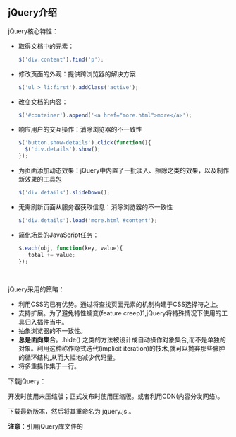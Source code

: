## jQuery介绍



jQuery核心特性：

* 取得文档中的元素：

  ```javascript
  $('div.content').find('p');
  ```

* 修改页面的外观：提供跨浏览器的解决方案

  ```javascript
  $('ul > li:first').addClass('active');
  ```

* 改变文档的内容：

  ```javascript
  $('#container').append('<a href="more.html">more</a>');
  ```

* 响应用户的交互操作：消除浏览器的不一致性

  ```javascript
  $('button.show-details').click(function(){
  	$('div.details').show();
  });
  ```

* 为页面添加动态效果：jQuery中内置了一批淡入、擦除之类的效果，以及制作新效果的工具包

  ```javascript
  $('div.details').slideDown();
  ```

* 无需刷新页面从服务器获取信息：消除浏览器的不一致性

  ```javascript
  $('div.details').load('more.html #content');
  ```

* 简化场景的JavaScript任务：

  ```javascript
  $.each(obj, function(key, value){
     total += value; 
  });
  ```

  ​



jQuery采用的策略：

* 利用CSS的已有优势。通过将查找页面元素的机制构建于CSS选择符之上。
* 支持扩展。为了避免特性蠕变(feature creep)1,jQuery将特殊情况下使用的工具归入插件当中。
* 抽象浏览器的不一致性。
* **总是面向集合**。.hide() 之类的方法被设计成自动操作对象集合,而不是单独的对象。利用这种称作隐式迭代(implicit iteration)的技术,就可以抛弃那些臃肿的循环结构,从而大幅地减少代码量。
* 将多重操作集于一行。



下载jQuery：

开发时使用未压缩版；正式发布时使用压缩版。或者利用CDN(内容分发网络)。

下载最新版本，然后将其重命名为 jquery.js 。

**注意**：引用jQuery库文件的<script>标签,必须放在引用自定义脚本文件的<script>标签之前。否则,在我们编写的代码中将引用不到jQuery框架。



通常，JavaScript代码在浏览器初次遇到它们时就会执行(当然，当有一个函数，只有我们在代码中调用时它才会执行)，而在浏览器处理头部时,HTML还不会呈现样式。因此,我们需要将代码延迟到DOM可用时再执行。

通过使用`$(document).ready()`方法, jQuery支持我们预定在DOM加载完毕后调用某个函数，而不必等待页面中的图像加载。



jQuery 语法是通过选取 HTML 元素，并对选取的元素执行某些操作。

基础语法： `$(selector).action()`



为了创建jQuery对象,就要使用`$()`函数。通常，该函数需要一个**字符串参数**，参数中可以包含**任何CSS选择符表达式**。 该函数会返回一个新的jQuery对象实例。jQuery对象中会封装零个或多个DOM元素,并允许我们以多种不同的方式与这些DOM元素进行交互。





## 选择元素

有三种基本的选择符：标签名，ID和类。

还有jQuery独有的完全不同的自定义选择符。



### 自定义选择符

但是其查找速度就会变慢。

自定义选择符通常跟在一个CSS选择符后面,基于已经选择的元素集的位置来查找元素。自定义选择符的语法与CSS中的伪类选择符语法相同,即选择符以冒号( :)开头。比如(`:eq()`)

> 注意：JavaScript数组采用从0开始的编号方式。而CSS时从1开始的。



示例：每隔一行为表格添加样式

通过两个非常有用的选择符：`:odd`(奇数)和`:even`(偶数)。注意这里奇偶是说数组(集合)的下标。

`:nth-child()`选择符：该选择符相对于元素的父元素而非当前选择的所有元素来计算位置。



基于上下文的内容选择元素：`:contains()`选择符

```javascript
$(document).ready(function() {
	$('tr:nth-child(odd)').addClass('alt');
	$('td:contains(Henry)').addClass('highlight');
});
```



基于表单的选择符：略



### DOM遍历方法

取得某个元素的父元素或者祖先元素都是基本的操作，而这正是jQuery的DOM遍历方法的用武之地。

`.filter()`筛选方法

`.next()`方法：只选择下一个最接近的同辈元素。

`.nextAll()`，`.prev()`，`.prevAll()`。

`.siblings()`能够选择处于相同DOM层次的所有其他元素，无论这些元素处于当前元素之前还是之后。

`.addBack()` 

`.parent()`，`.children()`



> 方法连缀的原理：几乎所有的jQuery方法都会返回一个jQuery对象。



### 访问DOM元素

使用场景：可能需要为另一个JavaScript库提供一组元素的结果集合。

为此jQuery提供了 `.get()`方法。比如 `.get(0)`，表示要访问jQuery对象所引用的第一个DOM元素，可以使用`.get(0)`。

jQuery为 `.get()` 方法提供了一种简写方式。比如 `.get(0)` 可以写成 `[0]`。



## 事件

### 响应网页加载事件

让jQuery**响应网页的加载事件**,`$(document).ready()`事件处理程序可以用来触发函数中的代码。原生的window.onload事件也可以实现相同的效果。但是,它们在触发操作的时间上存在着微妙的差异,这种差异只有在加载的资源多到一定程度时才会体现出来。

当文档完全下载到浏览器中时,会触发window.onload事件。

通过 `$(document).ready()` 注册的事件处理程序,则会在DOM完全就绪并可以使用时调用。虽然这也意味着所有元素对脚本而言都是可以访问的,但是,**却不意味着**所有关联的文件都已经下载完毕。换句话说,当HTML下载完成并解析为DOM树之后,代码就可以运行。



并且可以通过 `$(document).ready()`**添加多个处理函数**，这些函数会按照注册它们的顺序依次执行。

> 为了保证JavaScript代码执行以前页面已经应用了样式,最好是在`<head>`
> 元素中把 `<link rel="stylesheet">` 标签和`<style>` 标签放在 `<script>`标
> 签前面。

> ```javascript
> function doStuff() {
> 	//执行某种任务......
> }
>
> window.onload = doStuff;
> ```
>
> **引用函数与调用函数：**
> 这里在将函数指定为处理程序时,省略了后面的圆括号,只使用了函数名。如果带着圆括号,函数会被立即调用;没有圆括号,函数名就只是函数的标识符或函数引用,可以用于在将来再调用函数。



### 处理简单的事件

通过`.on()`方法，可以指定任何DOM事件，并为该事件添加一种行为。多次调用`.on()`也没有任何问题，即可以按需为同一个事件追加更多的行为。



## 样式与动画





## 操作DOM





## 通过Ajax发送数据





## 学习资料

《JQuery基础教程(第4版)》

[jQuery 教程 - 菜鸟教程](http://www.runoob.com/jquery/jquery-tutorial.html "jQuery 教程 - 菜鸟教程")

[jquery基础应用视频教程-麦子学院](http://www.maiziedu.com/course/789/ "jquery教程-jquery视频教程-jquery基础应用视频教程-麦子学院")

